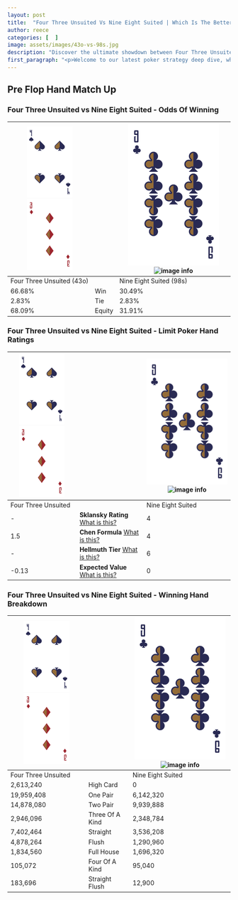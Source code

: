 ```yaml
---
layout: post
title:  "Four Three Unsuited Vs Nine Eight Suited | Which Is The Better Hand In Poker? A Complete Guide"
author: reece
categories: [  ]
image: assets/images/43o-vs-98s.jpg
description: "Discover the ultimate showdown between Four Three Unsuited and Nine Eight Suited in poker! Uncover the odds, strategies, and scenarios where one hand triumphs over the other. Get ready to up your poker game with this thrilling analysis."
first_paragraph: "<p>Welcome to our latest poker strategy deep dive, where we're pitting two distinct hands against each other in a high-stakes showdown: Four Three Unsuited vs Nine Eight Suited.</p><p>In the dynamic world of poker, every decision counts, and knowing which hand holds the upper hand is key to your success at the table.</p><p>In this article, we'll dissect these two hands, explore the scenarios where one dominates the other, and equip you with the knowledge to make strategic choices that can tip the odds in your favor.</p><p>Get ready to unravel the intriguing dynamics of these poker hands and elevate your game to new heights.</p>"
---
```




[comment]: # (sp0)

## Pre Flop Hand Match Up

<div class="table hand-ratings" markdown="1"> 



### Four Three Unsuited vs Nine Eight Suited - Odds Of Winning


    
| ![image info](assets/images/hand1/4.png) ![image info](assets/images/hand1/3o.png) |  | ![image info](assets/images/hand2/9.png) ![image info](assets/images/hand2/8s.png) |
| -------- | -------- | -------- |
| Four Three Unsuited (43o) |  | Nine Eight Suited (98s) |
| 66.68% | Win | 30.49% |
| 2.83% | Tie | 2.83% |
| 68.09% | Equity | 31.91% |




[comment]: # (sp1)



### Four Three Unsuited vs Nine Eight Suited - Limit Poker Hand Ratings


    
| ![image info](assets/images/hand1/4.png) ![image info](assets/images/hand1/3o.png) |  | ![image info](assets/images/hand2/9.png) ![image info](assets/images/hand2/8s.png) |
| -------- | -------- | -------- |
| Four Three Unsuited |  | Nine Eight Suited |
| - | **Sklansky Rating** [What is this?](/sklansky-rating-explained) | 4 |
| 1.5 | **Chen Formula** [What is this?](/chen-formula-explained) | 4 |
| - | **Hellmuth Tier** [What is this?](/Hellmuth-tier-explained) | 6 |
| -0.13 | **Expected Value** [What is this?](/expected-value-explained) | 0 |




[comment]: # (sp2)



### Four Three Unsuited vs Nine Eight Suited - Winning Hand Breakdown


    
| ![image info](assets/images/hand1/4.png) ![image info](assets/images/hand1/3o.png) |  | ![image info](assets/images/hand2/9.png) ![image info](assets/images/hand2/8s.png) |
| -------- | -------- | -------- |
| Four Three Unsuited |  | Nine Eight Suited |
| 2,613,240 | High Card | 0 |
| 19,959,408 | One Pair | 6,142,320 |
| 14,878,080 | Two Pair | 9,939,888 |
| 2,946,096 | Three Of A Kind | 2,348,784 |
| 7,402,464 | Straight | 3,536,208 |
| 4,878,264 | Flush | 1,290,960 |
| 1,834,560 | Full House | 1,696,320 |
| 105,072 | Four Of A Kind | 95,040 |
| 183,696 | Straight Flush | 12,900 |




[comment]: # (sp3)



</div>

[comment]: # (sp4)



[comment]: # (sp5)

